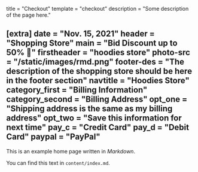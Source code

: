 title = "Checkout"
template = "checkout"
description = "Some description of the page here."

[extra]
date = "Nov. 15, 2021"
header = "Shopping Store"
main = "Bid Discount up to 50% 🥳"
firstheader = "hoodies store"
photo-src = "/static/images/rmd.png"
footer-des = "The description of the shopping store should be here in the footer section"
navtitle = "Hoodies Store"
category_first = "Billing Information"
category_second = "Billing Address"
opt_one = "Shipping address is the same as my billing address"
opt_two = "Save this information for next time"
pay_c = "Credit Card"
pay_d = "Debit Card"
paypal = "PayPal"
---

This is an example home page written in _Markdown_.

You can find this text in `content/index.md`.

